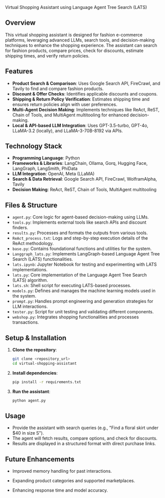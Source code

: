 <div align="justify>
  
# Virtual Shopping Assistant using Language Agent Tree Search (LATS)

## Overview
This virtual shopping assistant is designed for fashion e-commerce platforms, leveraging advanced LLMs, search tools, and decision-making techniques to enhance the shopping experience. The assistant can search for fashion products, compare prices, check for discounts, estimate shipping times, and verify return policies.

## Features
- **Product Search & Comparison**: Uses Google Search API, FireCrawl, and Tavily to find and compare fashion products.
- **Discount & Offer Checks**: Identifies applicable discounts and coupons.
- **Shipping & Return Policy Verification**: Estimates shipping time and ensures return policies align with user preferences.
- **Multi-Agent Decision Making**: Implements techniques like ReAct, ReST, Chain of Tools, and MultiAgent multitooling for enhanced decision-making.
- **Local & API-based LLM Integration**: Uses GPT-3.5-turbo, GPT-4o, LLaMA-3.2 (locally), and LLaMA-3-70B-8192 via APIs.

## Technology Stack
- **Programming Language**: Python
- **Frameworks & Libraries**: LangChain, Ollama, Gorq, Hugging Face, LangGraph, LangSmith, PhiData
- **LLM Integration**: OpenAI, Meta (LLaMA)
- **Search & Data Retrieval**: Google Search API, FireCrawl, WolframAlpha, Tavily
- **Decision Making**: ReAct, ReST, Chain of Tools, MultiAgent multitooling

## Files & Structure
- `agent.py`: Core logic for agent-based decision-making using LLMs.
- `tools.py`: Implements external tools like search APIs and discount finders.
- `results.py`: Processes and formats the outputs from various tools.
- `ReAct_process.txt`: Logs and step-by-step execution details of the ReAct methodology.
- `base.py`: Contains foundational functions and utilities for the system.
- `Langgraph_lats.py`: Implements LangGraph-based Language Agent Tree Search (LATS) functionalities.
- `lats.ipynb`: Jupyter Notebook for testing and experimenting with LATS implementations.
- `lats.py`: Core implementation of the Language Agent Tree Search (LATS) algorithm.
- `lats.sh`: Shell script for executing LATS-based processes.
- `models.py`: Defines and manages the machine learning models used in the system.
- `prompt.py`: Handles prompt engineering and generation strategies for LLM interactions.
- `tester.py`: Script for unit testing and validating different components.
- `webshop.py`: Integrates shopping functionalities and processes transactions.

## Setup & Installation
1. **Clone the repository**:
   ```bash
   git clone <repository_url>
   cd virtual-shopping-assistant
   ```
2. **Install dependencies**:
   ```bash
   pip install -r requirements.txt
   ```
3. **Run the assistant**:
   ```bash
   python agent.py
   ```

## Usage
- Provide the assistant with search queries (e.g., "Find a floral skirt under $40 in size S").
- The agent will fetch results, compare options, and check for discounts.
- Results are displayed in a structured format with direct purchase links.

## Future Enhancements
- Improved memory handling for past interactions.
- Expanding product categories and supported marketplaces.
- Enhancing response time and model accuracy.


  </div>
